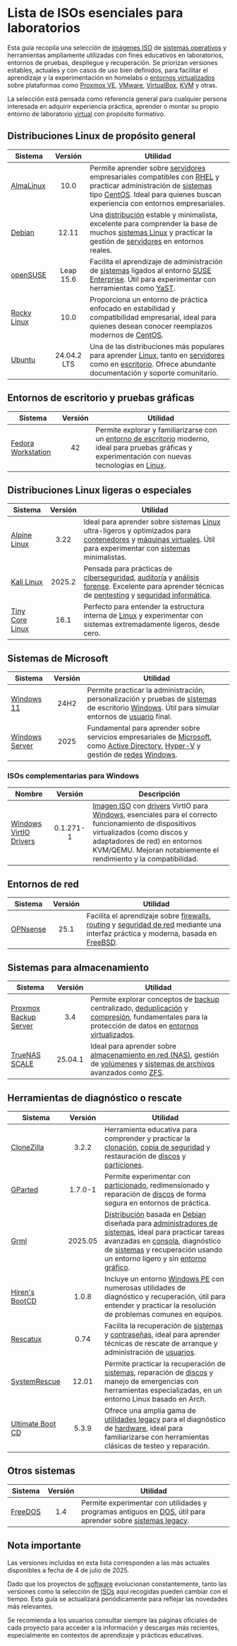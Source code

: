 # Lista de ISOs esenciales para laboratorios

Esta guía recopila una selección de [imágenes ISO](https://es.wikipedia.org/wiki/Imagen_ISO) de [sistemas operativos](https://es.wikipedia.org/wiki/Sistema_operativo) y herramientas ampliamente utilizadas con fines educativos en laboratorios, entornos de pruebas, despliegue y recuperación. Se priorizan versiones estables, actuales y con casos de uso bien definidos, para facilitar el aprendizaje y la experimentación en homelabs o [entornos virtualizados](https://es.wikipedia.org/wiki/Virtualizaci%C3%B3n) sobre plataformas como [Proxmox VE](https://www.proxmox.com/en/), [VMware](https://www.vmware.com/), [VirtualBox](https://www.virtualbox.org/), [KVM](https://linux-kvm.org/page/Main_Page) y otras.

La selección está pensada como referencia general para cualquier persona interesada en adquirir experiencia práctica, aprender o montar su propio entorno de laboratorio [virtual](https://es.wikipedia.org/wiki/Virtualizaci%C3%B3n) con propósito formativo.

## Distribuciones Linux de propósito general

| Sistema | Versión | Utilidad |
| --- | :---: | --- |
| [AlmaLinux](https://almalinux.org/es/) | 10.0 | Permite aprender sobre [servidores](https://es.wikipedia.org/wiki/Servidor) empresariales compatibles con [RHEL](https://www.redhat.com/en/technologies/linux-platforms/enterprise-linux) y practicar administración de [sistemas](https://es.wikipedia.org/wiki/Sistema_inform%C3%A1tico) tipo [CentOS](https://www.centos.org/). Ideal para quienes buscan experiencia con entornos empresariales. |
| [Debian](https://www.debian.org/) | 12.11 | Una [distribución](https://es.wikipedia.org/wiki/Distribuci%C3%B3n_Linux) estable y minimalista, excelente para comprender la base de muchos [sistemas Linux](https://es.wikipedia.org/wiki/GNU/Linux) y practicar la gestión de [servidores](https://es.wikipedia.org/wiki/Servidor) en entornos reales. |
| [openSUSE](https://www.opensuse.org/) | Leap 15.6 | Facilita el aprendizaje de administración de [sistemas](https://es.wikipedia.org/wiki/Sistema_inform%C3%A1tico) ligados al entorno [SUSE Enterprise](https://www.suse.com/). Útil para experimentar con herramientas como [YaST](https://yast.opensuse.org/). |
| [Rocky Linux](https://rockylinux.org/) | 10.0 | Proporciona un entorno de práctica enfocado en estabilidad y compatibilidad empresarial, ideal para quienes desean conocer reemplazos modernos de [CentOS](https://www.centos.org/). |
| [Ubuntu](https://ubuntu.com/) | 24.04.2 LTS | Una de las distribuciones más populares para aprender [Linux](https://es.wikipedia.org/wiki/GNU/Linux), tanto en [servidores](https://es.wikipedia.org/wiki/Servidor) como en [escritorio](https://es.wikipedia.org/wiki/Entorno_de_escritorio). Ofrece abundante documentación y soporte comunitario. |

## Entornos de escritorio y pruebas gráficas

| Sistema | Versión | Utilidad |
| --- | :---: | --- |
| [Fedora Workstation](https://fedoraproject.org/) | 42 | Permite explorar y familiarizarse con un [entorno de escritorio](https://es.wikipedia.org/wiki/Interfaz_gr%C3%A1fica_de_usuario) moderno, ideal para pruebas gráficas y experimentación con nuevas tecnologías en [Linux](https://es.wikipedia.org/wiki/GNU/Linux). |

## Distribuciones Linux ligeras o especiales

| Sistema | Versión | Utilidad |
| --- | :---: | --- |
| [Alpine Linux](https://www.alpinelinux.org/) | 3.22 | Ideal para aprender sobre sistemas [Linux](https://es.wikipedia.org/wiki/GNU/Linux) ultra-ligeros y optimizados para [contenedores](https://es.wikipedia.org/wiki/Contenedorizaci%C3%B3n_(inform%C3%A1tica)) y [máquinas virtuales](https://es.wikipedia.org/wiki/Virtualizaci%C3%B3n). Útil para experimentar con [sistemas](https://es.wikipedia.org/wiki/Sistema_inform%C3%A1tico) minimalistas. |
| [Kali Linux](https://www.kali.org/) | 2025.2 | Pensada para prácticas de [ciberseguridad](https://es.wikipedia.org/wiki/Seguridad_inform%C3%A1tica), [auditoría](https://es.wikipedia.org/wiki/Auditor%C3%ADa_inform%C3%A1tica) y [análisis forense](https://es.wikipedia.org/wiki/An%C3%A1lisis_forense_digital). Excelente para aprender técnicas de [pentesting](https://es.wikipedia.org/wiki/Examen_de_penetraci%C3%B3n) y [seguridad informática](https://es.wikipedia.org/wiki/Seguridad_inform%C3%A1tica). |
| [Tiny Core Linux](http://tinycorelinux.net/) | 16.1 | Perfecto para entender la estructura interna de [Linux](https://es.wikipedia.org/wiki/GNU/Linux) y experimentar con sistemas extremadamente ligeros, desde cero. |

## Sistemas de Microsoft

| Sistema | Versión | Utilidad |
| --- | :---: | --- |
| [Windows 11](https://www.microsoft.com/es-es/windows/windows-11)  | 24H2 | Permite practicar la administración, personalización y pruebas de [sistemas](https://es.wikipedia.org/wiki/Sistema_inform%C3%A1tico) de escritorio [Windows](https://es.wikipedia.org/wiki/Microsoft_Windows). Útil para simular entornos de [usuario](https://es.wikipedia.org/wiki/Usuario_(inform%C3%A1tica)) final. |
| [Windows Server](https://www.microsoft.com/es-es/windows-server) | 2025 | Fundamental para aprender sobre servicios empresariales de [Microsoft](https://www.microsoft.com/es-es/), como [Active Directory](https://es.wikipedia.org/wiki/Active_Directory), [Hyper-V](https://learn.microsoft.com/en-us/windows-server/virtualization/hyper-v/hyper-v-overview?pivots=windows-server) y gestión de [redes](https://es.wikipedia.org/wiki/Red_de_computadoras) [Windows](https://es.wikipedia.org/wiki/Microsoft_Windows). |

### ISOs complementarias para Windows

| Nombre | Versión | Descripción |
| --- | :---: | --- |
| [Windows VirtIO Drivers](https://pve.proxmox.com/wiki/Windows_VirtIO_Drivers) | 0.1.271-1 | [Imagen ISO](https://es.wikipedia.org/wiki/Imagen_ISO) con [drivers](https://es.wikipedia.org/wiki/Controlador_de_dispositivo) VirtIO para [Windows](https://es.wikipedia.org/wiki/Microsoft_Windows), esenciales para el correcto funcionamiento de dispositivos virtualizados (como discos y adaptadores de red) en entornos KVM/QEMU. Mejoran notablemente el rendimiento y la compatibilidad. |

## Entornos de red

| Sistema | Versión | Utilidad |
| --- | :---: | --- |
| [OPNsense](https://opnsense.org/) | 25.1 | Facilita el aprendizaje sobre [firewalls](https://es.wikipedia.org/wiki/Cortafuegos_(inform%C3%A1tica)), [routing](https://es.wikipedia.org/wiki/Encaminamiento) y [seguridad de red](https://es.wikipedia.org/wiki/Seguridad_de_redes) mediante una interfaz práctica y moderna, basada en [FreeBSD](https://www.freebsd.org/). |

## Sistemas para almacenamiento

| Sistema | Versión | Utilidad |
| --- | :---: | --- |
| [Proxmox Backup Server](https://www.proxmox.com/en/) | 3.4 | Permite explorar conceptos de [backup](https://es.wikipedia.org/wiki/Copia_de_seguridad) centralizado, [deduplicación](https://es.wikipedia.org/wiki/Deduplicaci%C3%B3n_de_datos) y [compresión](https://es.wikipedia.org/wiki/Compresi%C3%B3n_de_datos), fundamentales para la protección de datos en [entornos virtualizados](https://es.wikipedia.org/wiki/Virtualizaci%C3%B3n). |
| [TrueNAS SCALE](https://www.truenas.com/truenas-scale/) | 25.04.1 | Ideal para aprender sobre [almacenamiento en red (NAS)](https://es.wikipedia.org/wiki/Almacenamiento_conectado_en_red), gestión de [volúmenes](https://es.wikipedia.org/wiki/Partici%C3%B3n_de_disco) y [sistemas de archivos](https://es.wikipedia.org/wiki/Sistema_de_archivos) avanzados como [ZFS](https://es.wikipedia.org/wiki/ZFS_(sistema_de_archivos)). |

## Herramientas de diagnóstico o rescate

| Sistema | Versión | Utilidad |
| --- | :---: | --- |
| [CloneZilla](https://clonezilla.org/) | 3.2.2 | Herramienta educativa para comprender y practicar la [clonación](https://es.wikipedia.org/wiki/Clonaci%C3%B3n_de_discos), [copia de seguridad](https://es.wikipedia.org/wiki/Copia_de_seguridad) y restauración de [discos](https://es.wikipedia.org/wiki/Soporte_de_almacenamiento_de_datos) y [particiones](https://es.wikipedia.org/wiki/Soporte_de_almacenamiento_de_datos). |
| [GParted](https://gparted.org/) | 1.7.0-1 | Permite experimentar con [particionado](https://es.wikipedia.org/wiki/Partici%C3%B3n_de_disco), redimensionado y reparación de [discos](https://es.wikipedia.org/wiki/Soporte_de_almacenamiento_de_datos) de forma segura en entornos de práctica. |
| [Grml](https://grml.org/) | 2025.05 | [Distribución](https://es.wikipedia.org/wiki/Distribuci%C3%B3n_Linux) basada en [Debian](https://www.debian.org/) diseñada para [administradores de sistemas](https://es.wikipedia.org/wiki/Administrador_de_sistemas), ideal para practicar tareas avanzadas en [consola](https://es.wikipedia.org/wiki/Int%C3%A9rprete_de_comandos), diagnóstico de [sistemas](https://es.wikipedia.org/wiki/Sistema_inform%C3%A1tico) y recuperación usando un entorno ligero y sin [entorno gráfico](https://es.wikipedia.org/wiki/Interfaz_gr%C3%A1fica_de_usuario). |
| [Hiren's BootCD](https://www.hirensbootcd.org/) | 1.0.8 | Incluye un entorno [Windows PE](https://learn.microsoft.com/en-us/previous-versions/windows/it-pro/windows-vista/cc766093(v=ws.10)?redirectedfrom=MSDN) con numerosas utilidades de diagnóstico y recuperación, útil para entender y practicar la resolución de problemas comunes en equipos. |
| [Rescatux](https://www.supergrubdisk.org/rescatux/) | 0.74 | Facilita la recuperación de [sistemas](https://es.wikipedia.org/wiki/Sistema_inform%C3%A1tico) y [contraseñas](https://es.wikipedia.org/wiki/Contrase%C3%B1a), ideal para aprender técnicas de rescate de arranque y administración de [usuarios](https://es.wikipedia.org/wiki/Usuario_(inform%C3%A1tica)). |
| [SystemRescue](https://www.system-rescue.org/) | 12.01 | Permite practicar la recuperación de [sistemas](https://es.wikipedia.org/wiki/Sistema_inform%C3%A1tico), reparación de [discos](https://es.wikipedia.org/wiki/Soporte_de_almacenamiento_de_datos) y manejo de emergencias con herramientas especializadas, en un entorno Linux basado en Arch. |
| [Ultimate Boot CD](https://www.ultimatebootcd.com/) | 5.3.9 | Ofrece una amplia gama de [utilidades legacy](https://es.wikipedia.org/wiki/Sistema_heredado) para el diagnóstico de [hardware](https://es.wikipedia.org/wiki/Hardware), ideal para familiarizarse con herramientas clásicas de testeo y reparación. |

## Otros sistemas

| Sistema | Versión | Utilidad |
| --- | :---: | --- |
| [FreeDOS](https://www.freedos.org/) | 1.4 | Permite experimentar con utilidades y programas antiguos en [DOS](https://es.wikipedia.org/wiki/MS-DOS), útil para aprender sobre [sistemas legacy](https://es.wikipedia.org/wiki/Sistema_heredado). |

## Nota importante

Las versiones incluidas en esta lista corresponden a las más actuales disponibles a fecha de 4 de julio de 2025.

Dado que los proyectos de [software](https://es.wikipedia.org/wiki/Software) evolucionan constantemente, tanto las versiones como la selección de [ISOs](https://es.wikipedia.org/wiki/Imagen_ISO) aquí recogidas pueden cambiar con el tiempo. Esta guía se actualizará periódicamente para reflejar las novedades más relevantes.

Se recomienda a los usuarios consultar siempre las páginas oficiales de cada proyecto para acceder a la información y descargas más recientes, especialmente en contextos de aprendizaje y prácticas educativas.
